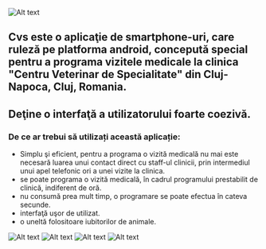 

![Alt text](ic_launcher.png)

## Cvs este o aplicaţie de smartphone-uri, care ruleză pe platforma android, concepută special pentru a programa vizitele medicale la clinica "Centru Veterinar de Specialitate" din Cluj-Napoca, Cluj, Romania.

## Deţine o interfaţă a utilizatorului foarte coezivă.

###  De ce ar trebui să utilizați această aplicație:
  - Simplu şi eficient, pentru a programa o vizită medicală nu mai este necesară luarea unui contact direct cu staff-ul clinicii, prin intermediul unui apel telefonic ori a unei vizite la clinica.
  - se poate programa o vizită medicală, în cadrul programului prestabilit de clinică, indiferent de oră.
  - nu consumă prea mult timp, o programare se poate efectua în cateva secunde.
  - interfaţă uşor de utilizat.
  - o uneltă folositoare iubitorilor de animale.
  
  ![Alt text](logIn.png) ![Alt text](mainActivity.png) ![Alt text](scheduleActivity1.png) ![Alt text](scheduleActivity3.png)

